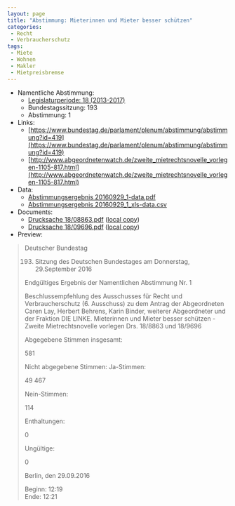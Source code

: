 ```yaml
---
layout: page
title: "Abstimmung: Mieterinnen und Mieter besser schützen"
categories:
 - Recht
 - Verbraucherschutz
tags:
 - Miete
 - Wohnen
 - Makler
 - Mietpreisbremse
---
```


* Namentliche Abstimmung:
    * [Legislaturperiode: 18 (2013-2017)](https://de.wikipedia.org/wiki/18._Deutscher_Bundestag)
    * Bundestagssitzung: 193
    * Abstimmung: 1
* Links: 
    * [https://www.bundestag.de/parlament/plenum/abstimmung/abstimmung?id=419](https://www.bundestag.de/parlament/plenum/abstimmung/abstimmung?id=419)
    * [http://www.abgeordnetenwatch.de/zweite_mietrechtsnovelle_vorlegen-1105-817.html](http://www.abgeordnetenwatch.de/zweite_mietrechtsnovelle_vorlegen-1105-817.html)
* Data: 
    * [Abstimmungsergebnis 20160929_1-data.pdf](/res/abstimmungsliste/20160929_1-data.pdf)
    * [Abstimmungsergebnis 20160929_1_xls-data.csv](/res/abstimmungsliste/analyses/20160929_1_xls-data.csv)
* Documents: 
    * [Drucksache 18/08863.pdf](http://dip21.bundestag.de/dip21/btd/18/088/1808863.pdf) ([local copy](/res/abstimmungsdaten/018-193-01/1808863.pdf))
    * [Drucksache 18/09696.pdf](http://dip21.bundestag.de/dip21/btd/18/096/1809696.pdf) ([local copy](/res/abstimmungsdaten/018-193-01/1809696.pdf))
* Preview: 
> Deutscher Bundestag
> 
> 193. Sitzung des Deutschen Bundestages
> am Donnerstag, 29.September 2016
> 
> Endgültiges Ergebnis der Namentlichen Abstimmung Nr. 1
> 
> Beschlussempfehlung des Ausschusses für Recht und Verbraucherschutz (6. Ausschuss)
> zu dem Antrag der Abgeordneten Caren Lay, Herbert Behrens, Karin Binder, weiterer
> Abgeordneter und der Fraktion DIE LINKE.
> Mieterinnen und Mieter besser schützen - Zweite Mietrechtsnovelle vorlegen
> Drs. 18/8863 und 18/9696
> 
> Abgegebene Stimmen insgesamt:
> 
> 581
> 
> Nicht abgegebene Stimmen:
> Ja-Stimmen:
> 
> 49
> 467
> 
> Nein-Stimmen:
> 
> 114
> 
> Enthaltungen:
> 
> 0
> 
> Ungültige:
> 
> 0
> 
> Berlin, den 29.09.2016
> 
> Beginn: 12:19  
> Ende: 12:21
